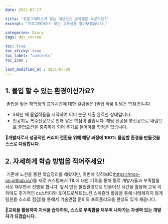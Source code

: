 ```yaml
---
date: 2021-07-17

title: "프로그래머스가 찾는 데브코스 교육생은 누군가요?"
excerpt: "프로그래머스가 찾는 교육생을 알아보겠습니다."

categories: Diary
tags: dev_course

toc: true  
toc_sticky: true
toc_label: "contents"
toc_icon : 

last_modified_at : 2021-07-20
---
```


## 1. 몰입 할 수 있는 환경이신가요?  
&nbsp;졸업을 앞둔 재학생의 교육시간에 대한 걸림돌은 [졸업 작품 & 남은 학점]입니다.
- 3학년 때 졸업작품을 시작하여 이미 논문 제출 완료한 상태입니다.
- 인공지능 복수전공으로 인해 쌓은 학점이 많습니다. 해당 전공을 부전공으로 내림으로 졸업요건을 충족하게 되어 추가로 들어야할 학점은 없습니다.

__🌟개발자로서 성공적인 커리어 전환을 위해 해당 과정에 100% 몰입할 환경을 만들것을 스스로 다짐합니다.__
  
  
## 2. 자세하게 학습 방법을 적어주세요!

&nbsp;기존에 노션을 통한 학습정리를 해왔지만, 이번에 깃허브IO(https://moo-on.github.io/)를 새로 커스텀해서 TIL에 대한 기록을 통해 동료 개발자들과 부족함을 서로 채우면서 진행을 합니다.
앞서 만든 몰입환경으로 만들어진 시간을 활용해 교육 이외에도 추가적인 cs스터디와 토이프로젝트(노션 스케쥴러 활용을 통해 나태해지지 않게 팀원들 스스로 점검)를 통해서 기술면접 준비와 포트폴리오를 완성도 있게 채웁니다.

__🌟교육을 활용하여 지식을 습득하되, 스스로 부족함을 채우며 나아가는 자생력 있는 개발자가 되겠습니다.__